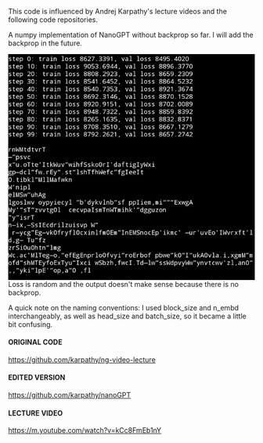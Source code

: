 This code is influenced by Andrej Karpathy's lecture videos and the following code repositories.

A numpy implementation of NanoGPT without backprop so far. I will add the backprop in the future.

<a href="url"><img src="output.jpg" align="left"></a>

Loss is random and the output doesn't make sense because there is no backprop.

A quick note on the naming conventions: I used block_size and n_embd interchangeably, as well as head_size and batch_size, so it became a little bit confusing.

#### ORIGINAL CODE
https://github.com/karpathy/ng-video-lecture

#### EDITED VERSION
https://github.com/karpathy/nanoGPT

#### LECTURE VIDEO
https://m.youtube.com/watch?v=kCc8FmEb1nY
